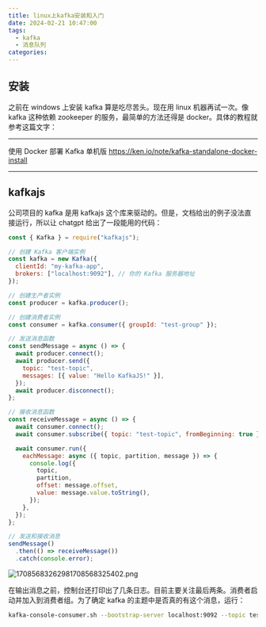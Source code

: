 ```yaml
---
title: linux上kafka安装和入门
date: 2024-02-21 10:47:00
tags:
  - kafka
  - 消息队列
categories:
---
```


## 安装

之前在 windows 上安装 kafka 算是吃尽苦头。现在用 linux 机器再试一次。像 kafka 这种依赖 zookeeper 的服务，最简单的方法还得是 docker。具体的教程就参考这篇文字：

---

使用 Docker 部署 Kafka 单机版
https://ken.io/note/kafka-standalone-docker-install

---

## kafkajs

公司项目的 kafka 是用 kafkajs 这个库来驱动的。但是，文档给出的例子没法直接运行，所以让 chatgpt 给出了一段能用的代码：

```javascript
const { Kafka } = require("kafkajs");

// 创建 Kafka 客户端实例
const kafka = new Kafka({
  clientId: "my-kafka-app",
  brokers: ["localhost:9092"], // 你的 Kafka 服务器地址
});

// 创建生产者实例
const producer = kafka.producer();

// 创建消费者实例
const consumer = kafka.consumer({ groupId: "test-group" });

// 发送消息函数
const sendMessage = async () => {
  await producer.connect();
  await producer.send({
    topic: "test-topic",
    messages: [{ value: "Hello KafkaJS!" }],
  });
  await producer.disconnect();
};

// 接收消息函数
const receiveMessage = async () => {
  await consumer.connect();
  await consumer.subscribe({ topic: "test-topic", fromBeginning: true });

  await consumer.run({
    eachMessage: async ({ topic, partition, message }) => {
      console.log({
        topic,
        partition,
        offset: message.offset,
        value: message.value.toString(),
      });
    },
  });
};

// 发送和接收消息
sendMessage()
  .then(() => receiveMessage())
  .catch(console.error);
```

![17085683262981708568325402.png](https://cdn.jsdelivr.us/gh/li199-code/blog-imgs@main/17085683262981708568325402.png)

在输出消息之前，控制台还打印出了几条日志。目前主要关注最后两条。消费者启动并加入到消费者组。为了确定 kafka 的主题中是否真的有这个消息，运行：

```bash
kafka-console-consumer.sh --bootstrap-server localhost:9092 --topic test-topic --from-beginning
```
